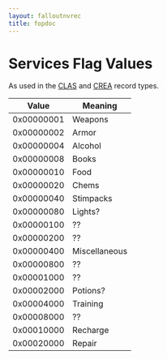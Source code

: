 ```yaml
---
layout: falloutnvrec
title: fopdoc
---
```

Services Flag Values
====================

As used in the [CLAS](../CLAS.html) and [CREA](CREA.html) record types.

Value | Meaning
------|--------
0x00000001 | Weapons
0x00000002 | Armor
0x00000004 | Alcohol
0x00000008 | Books
0x00000010 | Food
0x00000020 | Chems
0x00000040 | Stimpacks
0x00000080 | Lights?
0x00000100 | ??
0x00000200 | ??
0x00000400 | Miscellaneous
0x00000800 | ??
0x00001000 | ??
0x00002000 | Potions?
0x00004000 | Training
0x00008000 | ??
0x00010000 | Recharge
0x00020000 | Repair